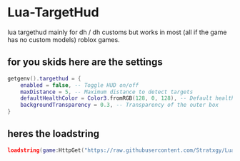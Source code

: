 # Lua-TargetHud
lua targethud mainly for dh / dh customs but works in most (all if the game has no custom models) roblox games.

## for you skids here are the settings
```lua
getgenv().targethud = {
    enabled = false, -- Toggle HUD on/off
    maxDistance = 5, -- Maximum distance to detect targets
    defaultHealthColor = Color3.fromRGB(128, 0, 128), -- Default health bar color (purple)
    backgroundTransparency = 0.3, -- Transparency of the outer box
}
```
## heres the loadstring
```lua
loadstring(game:HttpGet("https://raw.githubusercontent.com/Stratxgy/Lua-TargetHud/refs/heads/main/targethud.lua"))()
```
